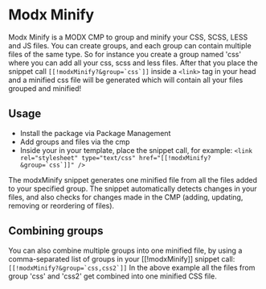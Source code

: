 # Modx Minify

Modx Minify is a MODX CMP to group and minify your CSS, SCSS, LESS and JS files. You can create groups, and each group can contain multiple files of the same type. So for instance you create a group named 'css' where you can add all your css, scss and less files. After that you place the snippet call ``[[!modxMinify?&group=`css`]]`` inside a `<link>` tag in your head and a minified css file will be generated which will contain all your files grouped and minified!

## Usage
* Install the package via Package Management
* Add groups and files via the cmp
* Inside your <head> in your template, place the snippet call, for example: 
``<link rel="stylesheet" type="text/css" href="[[!modxMinify?&group=`css`]]" />``

The modxMinify snippet generates one minified file from all the files added to your specified group. The snippet automatically detects changes in your files, and also checks for changes made in the CMP (adding, updating, removing or reordering of files).

## Combining groups
You can also combine multiple groups into one minified file, by using a comma-separated list of groups in your [[!modxMinify]] snippet call:
``[[!modxMinify?&group=`css,css2`]]``
In the above example all the files from group 'css' and 'css2' get combined into one minified CSS file.
